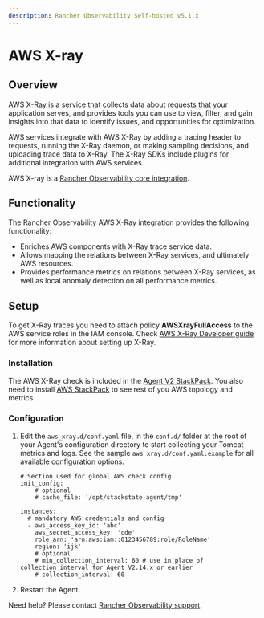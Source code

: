 ```yaml
---
description: Rancher Observability Self-hosted v5.1.x 
---
```


# AWS X-ray

## Overview

AWS X-Ray is a service that collects data about requests that your application serves, and provides tools you can use to view, filter, and gain insights into that data to identify issues, and opportunities for optimization.

AWS services integrate with AWS X-Ray by adding a tracing header to requests, running the X-Ray daemon, or making sampling decisions, and uploading trace data to X-Ray. The X-Ray SDKs include plugins for additional integration with AWS services.

AWS X-ray is a [Rancher Observability core integration](/stackpacks/integrations/about_integrations.md#stackstate-core-integrations "Rancher Observability Self-Hosted only").

## Functionality

The Rancher Observability AWS X-Ray integration provides the following functionality:

* Enriches AWS components with X-Ray trace service data.
* Allows mapping the relations between X-Ray services, and ultimately AWS resources.
* Provides performance metrics on relations between X-Ray services, as well as local anomaly detection on all performance metrics.

## Setup

To get X-Ray traces you need to attach policy **AWSXrayFullAccess** to the AWS service roles in the IAM console. Check [AWS X-Ray Developer guide](https://docs.aws.amazon.com/xray/latest/devguide/aws-xray.html) for more information about setting up X-Ray.

### Installation

The AWS X-Ray check is included in the [Agent V2 StackPack](../agent.md). You also need to install [AWS StackPack](aws.md) to see rest of you AWS topology and metrics.

### Configuration

1. Edit the `aws_xray.d/conf.yaml` file, in the `conf.d/` folder at the root of your Agent's configuration directory to start collecting your Tomcat metrics and logs. See the sample `aws_xray.d/conf.yaml.example` for all available configuration options.
    ```text
    # Section used for global AWS check config
    init_config:
        # optional
        # cache_file: '/opt/stackstate-agent/tmp'
    
    instances:
      # mandatory AWS credentials and config
      - aws_access_key_id: 'abc'
        aws_secret_access_key: 'cde'
        role_arn: 'arn:aws:iam::0123456789:role/RoleName'
        region: 'ijk'
        # optional
        # min_collection_interval: 60 # use in place of collection_interval for Agent V2.14.x or earlier  
        # collection_interval: 60
    ```

2. Restart the Agent.

Need help? Please contact [Rancher Observability support](http://support.stackstate.com/).

